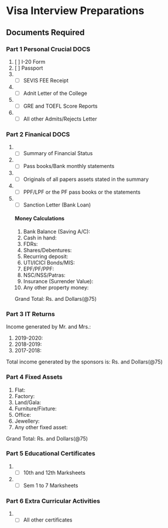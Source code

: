 # Visa Interview Preparations

## Documents Required

### Part 1 Personal Crucial DOCS

1. [ ] I-20 Form
2. [ ] Passport
3. - [ ] SEVIS FEE Receipt
4. - [ ] Adnit Letter of the College
5. - [ ] GRE and TOEFL Score Reports
6. - [ ] All other Admits/Rejects Letter

### Part 2 Finanical DOCS

1. - [ ] Summary of Financial Status
2. - [ ] Pass books/Bank monthly statements
3. - [ ] Originals of all papers assets stated in the summary
4. - [ ] PPF/LPF or the PF pass books or the statements
5. - [ ] Sanction Letter (Bank Loan)

   #### Money Calculations

   1. Bank Balance (Saving A/C):
   2. Cash in hand:
   3. FDRs:
   4. Shares/Debentures:
   5. Recurring deposit:
   6. UTI/ICICI Bonds/MIS:
   7. EPF/PF/PPF:
   8. NSC/NSS/Patras:
   9. Insurance (Surrender Value):
   10. Any other property money:

   Grand Total: Rs. and Dollars(@75)

### Part 3 IT Returns

Income generated by Mr. and Mrs.:

1. 2019-2020:
2. 2018-2019:
3. 2017-2018:

Total income generated by the sponsors is: Rs. and Dollars(@75)

### Part 4 Fixed Assets

1. Flat:
2. Factory:
3. Land/Gala:
4. Furniture/Fixture:
5. Office:
6. Jewellery:
7. Any other fixed asset:

Grand Total: Rs. and Dollars(@75)

### Part 5 Educational Certificates

1. - [ ] 10th and 12th Marksheets
2. - [ ] Sem 1 to 7 Marksheets

### Part 6 Extra Curricular Activities

1. - [ ] All other certificates
